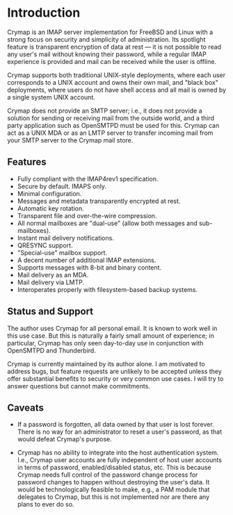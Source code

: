# Introduction

Crymap is an IMAP server implementation for FreeBSD and Linux with a strong
focus on security and simplicity of administration. Its spotlight feature is
transparent encryption of data at rest — it is not possible to read any user's
mail without knowing their password, while a regular IMAP experience is
provided and mail can be received while the user is offline.

Crymap supports both traditional UNIX-style deployments, where each user
corresponds to a UNIX account and owns their own mail, and "black box"
deployments, where users do not have shell access and all mail is owned by a
single system UNIX account.

Crymap does not provide an SMTP server; i.e., it does not provide a solution
for sending or receiving mail from the outside world, and a third party
application such as OpenSMTPD must be used for this. Crymap can act as a UNIX
MDA or as an LMTP server to transfer incoming mail from your SMTP server to the
Crymap mail store.

## Features

- Fully compliant with the IMAP4rev1 specification.
- Secure by default. IMAPS only.
- Minimal configuration.
- Messages and metadata transparently encrypted at rest.
- Automatic key rotation.
- Transparent file and over-the-wire compression.
- All normal mailboxes are "dual-use" (allow both messages and sub-mailboxes).
- Instant mail delivery notifications.
- QRESYNC support.
- "Special-use" mailbox support.
- A decent number of additional IMAP extensions.
- Supports messages with 8-bit and binary content.
- Mail delivery as an MDA.
- Mail delivery via LMTP.
- Interoperates properly with filesystem-based backup systems.

## Status and Support

The author uses Crymap for all personal email. It is known to work well in
this use case. But this is naturally a fairly small amount of experience; in
particular, Crymap has only seen day-to-day use in conjunction with OpenSMTPD
and Thunderbird.

Crymap is currently maintained by its author alone. I am motivated to address
bugs, but feature requests are unlikely to be accepted unless they offer
substantial benefits to security or very common use cases. I will try to answer
questions but cannot make commitments.

## Caveats

- If a password is forgotten, all data owned by that user is lost forever.
  There is no way for an administrator to reset a user's password, as that
  would defeat Crymap's purpose.

- Crymap has no ability to integrate into the host authentication system. I.e.,
  Crymap user accounts are fully independent of host user accounts in terms of
  password, enabled/disabled status, etc. This is because Crymap needs full
  control of the password change process for password changes to happen without
  destroying the user's data. It would be technologically feasible to make,
  e.g., a PAM module that delegates to Crymap, but this is not implemented nor
  are there any plans to ever do so.
